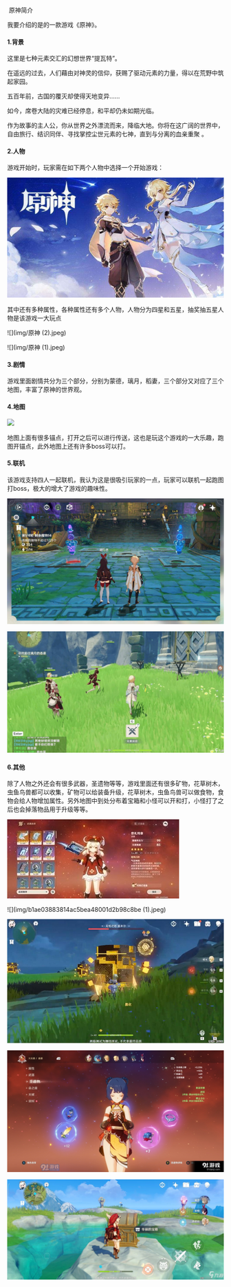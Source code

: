 ​																													原神简介

我要介绍的是的一款游戏《原神》。

#### 1.背景

这里是七种元素交汇的幻想世界“提瓦特”。

在遥远的过去，人们藉由对神灵的信仰，获赐了驱动元素的力量，得以在荒野中筑起家园。

五百年前，古国的覆灭却使得天地变异……

如今，席卷大陆的灾难已经停息，和平却仍未如期光临。

作为故事的主人公，你从世界之外漂流而来，降临大地。你将在这广阔的世界中，自由旅行、结识同伴、寻找掌控尘世元素的七神，直到与分离的血亲重聚 。

#### 2.人物

游戏开始时，玩家需在如下两个人物中选择一个开始游戏：

![](img/原神.jpeg)

其中还有多种属性，各种属性还有多个人物，人物分为四星和五星，抽奖抽五星人物是该游戏一大玩点

![](img/原神 (2).jpeg)

![](img/原神 (1).jpeg)

#### 3.剧情

游戏里面剧情共分为三个部分，分别为蒙德，璃月，稻妻，三个部分又对应了三个地图，丰富了原神的世界观。

#### 4.地图

![](D:\download\img\原神地图.jpg)

地图上面有很多锚点，打开之后可以进行传送，这也是玩这个游戏的一大乐趣，跑图开锚点，此外地图上还有许多boss可以打。

#### 5.联机

该游戏支持四人一起联机，我认为这是很吸引玩家的一点，玩家可以联机一起跑图打boss，极大的增大了游戏的趣味性。

![](img/29f3ac6499225e0bc897ed865dc874e7.jpeg)

![](img/2daefa343d2cc345250a4ea86d3528fd.jpeg)

#### 6.其他

除了人物之外还会有很多武器，圣遗物等等，游戏里面还有很多矿物，花草树木，虫鱼鸟兽都可以收集，矿物可以给装备升级，花草树木，虫鱼鸟兽可以做食物，食物会给人物增加属性。另外地图中到处分布着宝箱和小怪可以开和打，小怪打了之后也会掉落物品用于升级等等。

![](img/56821dad2d8ee565338fb7756f7a1248.jpeg)

![](img/b1ae03883814ac5bea48001d2b98c8be (1).jpeg)

![](img/ac3ee1a345638e5221403018b121a19e.jpeg)

![](img/d71ec552995006c458d63ea3c8bebdce.jpeg)



![](img/b668d4dcb1d9a2d8476889e0da5ff386.jpeg)